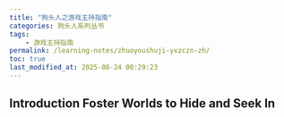 ```yaml
---
title: "狗头人之游戏主持指南"
categories: 狗头人系列丛书
tags:
    - 游戏主持指南
permalink: /learning-notes/zhuoyoushuji-yxzczn-zh/
toc: true
last_modified_at: 2025-08-24 00:29:23
---
```


## Introduction Foster Worlds to Hide and Seek In


